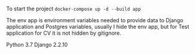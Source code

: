 To start the project
`docker-compose up -d --build app`

The env app is environment variables needed to provide data to Django application and Postgres variables,
usually I hide the env app, but for Test application for CV it is not hidden by gitignore.

Python 3.7
Django 2.2.10